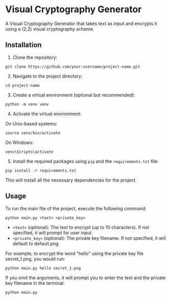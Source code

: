 # Visual Cryptography Generator
A Visual Cryptography Generator that takes text as input and encrypts it using a (2,2) visual cryptography scheme.


## Installation

1. Clone the repository:

``git clone https://github.com/your-username/project-name.git``


2. Navigate to the project directory:

`cd project-name`


3. Create a virtual environment (optional but recommended):

`python -m venv venv`


4. Activate the virtual environment:  

On Unix-based systems:

`source venv/bin/activate`


On Windows:

`venv\Scripts\activate`

5. Install the required packages using `pip` and the `requirements.txt` file:

`pip install -r requirements.txt`


This will install all the necessary dependencies for the project.

## Usage

To run the main file of the project, execute the following command:

`python main.py <text> <private_key>`

- `<text>` (optional): The text to encrypt (up to 10 characters). If not specified, it will prompt for user input.
- `<private_key>` (optional): The private key filename. If not specified, it will default to default.png.

For example, to encrypt the word "hello" using the private key file secret_1.png, you would run:

`python main.py hello secret_1.png`

If you omit the arguments, it will prompt you to enter the text and the private key filename in the terminal:

`python main.py`
